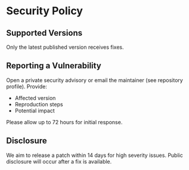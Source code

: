 # Security Policy

## Supported Versions
Only the latest published version receives fixes.

## Reporting a Vulnerability
Open a private security advisory or email the maintainer (see repository profile). Provide:
- Affected version
- Reproduction steps
- Potential impact

Please allow up to 72 hours for initial response.

## Disclosure
We aim to release a patch within 14 days for high severity issues. Public disclosure will occur after a fix is available.
